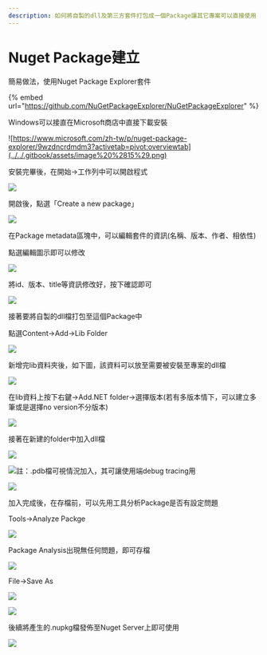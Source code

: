 ```yaml
---
description: 如何將自製的dll及第三方套件打包成一個Package讓其它專案可以直接使用
---
```


# Nuget Package建立

簡易做法，使用Nuget Package Explorer套件

{% embed url="https://github.com/NuGetPackageExplorer/NuGetPackageExplorer" %}

Windows可以接直在Microsoft商店中直接下載安裝

![https://www.microsoft.com/zh-tw/p/nuget-package-explorer/9wzdncrdmdm3?activetab=pivot:overviewtab](../../.gitbook/assets/image%20%2815%29.png)

安裝完畢後，在開始→工作列中可以開啟程式

![](../../.gitbook/assets/image%20%2834%29.png)

開啟後，點選「Create a new package」

![](../../.gitbook/assets/image%20%28313%29.png)

在Package metadata區塊中，可以編輯套件的資訊\(名稱、版本、作者、相依性\)

點選編輯圖示即可以修改

![](../../.gitbook/assets/image%20%2890%29.png)

將id、版本、title等資訊修改好，按下確認即可

![](../../.gitbook/assets/image%20%28125%29.png)

接著要將自製的dll檔打包至這個Package中

點選Content→Add→Lib Folder

![](../../.gitbook/assets/image%20%2813%29.png)

新增完lib資料夾後，如下圖，該資料可以放至需要被安裝至專案的dll檔

![](../../.gitbook/assets/image%20%2863%29.png)

在lib資料上按下右鍵→Add.NET folder→選擇版本\(若有多版本情下，可以建立多筆或是選擇no version不分版本\)

![](../../.gitbook/assets/image%20%28126%29.png)

接著在新建的folder中加入dll檔

![](../../.gitbook/assets/image%20%2848%29.png)

![&#x8A3B;&#xFF1A;.pdb&#x6A94;&#x53EF;&#x8996;&#x60C5;&#x6CC1;&#x52A0;&#x5165;&#xFF0C;&#x5176;&#x53EF;&#x8B93;&#x4F7F;&#x7528;&#x7AEF;debug tracing&#x7528;](../../.gitbook/assets/image%20%28166%29.png)

![](../../.gitbook/assets/image%20%28235%29.png)

加入完成後，在存檔前，可以先用工具分析Package是否有設定問題

Tools→Analyze Packge

![](../../.gitbook/assets/image%20%28131%29.png)

Package Analysis出現無任何問題，即可存檔

![](../../.gitbook/assets/image%20%28244%29.png)

File→Save As

![](../../.gitbook/assets/image%20%289%29.png)

![](../../.gitbook/assets/image%20%28157%29.png)

後續將產生的.nupkg檔發佈至Nuget Server上即可使用

![](../../.gitbook/assets/image%20%2898%29.png)

